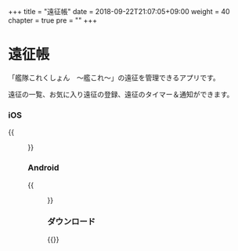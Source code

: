 +++
title = "遠征帳"
date = 2018-09-22T21:07:05+09:00
weight = 40
chapter = true
pre = ""
+++

# 遠征帳

「艦隊これくしょん　～艦これ～」の遠征を管理できるアプリです。

遠征の一覧、お気に入り遠征の登録、遠征のタイマー＆通知ができます。

### iOS

{{<figure src="/images/ensei/ios_01.png" width="400px">}}

### Android

{{<figure src="/images/ensei/android_01.png" width="400px">}}

### ダウンロード

{{<download-banner-ensei>}}
